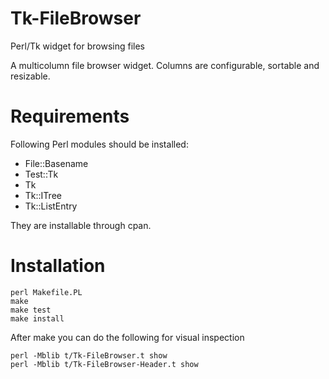 # Tk-FileBrowser

Perl/Tk widget for browsing files

A multicolumn file browser widget. Columns are configurable, sortable
and resizable.

# Requirements

Following Perl modules should be installed:

  * File::Basename
  * Test::Tk
  * Tk
  * Tk::ITree
  * Tk::ListEntry

They are installable through cpan.

# Installation

    perl Makefile.PL
    make
    make test
    make install

After make you can do the following for visual inspection

    perl -Mblib t/Tk-FileBrowser.t show
    perl -Mblib t/Tk-FileBrowser-Header.t show
    


